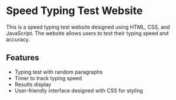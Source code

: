 # Speed Typing Test Website

This is a speed typing test website designed using HTML, CSS, and JavaScript. The website allows users to test their typing speed and accuracy.

## Features

- Typing test with random paragraphs
- Timer to track typing speed
- Results display 
- User-friendly interface designed with CSS for styling

